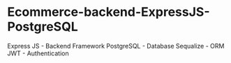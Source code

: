 # Ecommerce-backend-ExpressJS-PostgreSQL

Express JS - Backend Framework
PostgreSQL - Database
Sequalize - ORM
JWT - Authentication 
